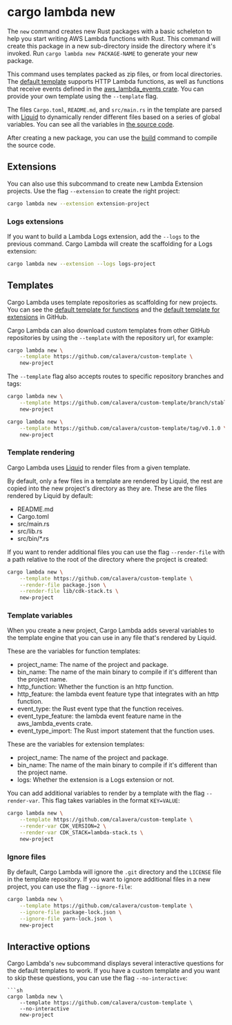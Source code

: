 # cargo lambda new

The `new` command creates new Rust packages with a basic scheleton to help you start writing AWS Lambda functions with Rust. This command will create this package in a new sub-directory inside the directory where it's invoked. Run `cargo lambda new PACKAGE-NAME` to generate your new package.

This command uses templates packed as zip files, or from local directories. The [default template](https://github.com/cargo-lambda/default-template) supports HTTP Lambda functions, as well as functions that receive events defined in the [aws_lambda_events crate](https://crates.io/crates/aws-lambda-events). You can provide your own template using the `--template` flag.

The files `Cargo.toml`, `README.md`, and `src/main.rs` in the template are parsed with [Liquid](https://crates.io/crates/liquid) to dynamically render different files based on a series of global variables. You can see all the variables in [the source code](https://github.com/cargo-lambda/cargo-lambda/blob/main/crates/cargo-lambda-new/src/lib.rs#L167-L178).

After creating a new package, you can use the [build](#build) command to compile the source code.

## Extensions

You can also use this subcommand to create new Lambda Extension projects. Use the flag `--extension` to create the right project:

```sh
cargo lambda new --extension extension-project
```

### Logs extensions

If you want to build a Lambda Logs extension, add the `--logs` to the previous command. Cargo Lambda will create the scaffolding for a Logs extension:

```sh
cargo lambda new --extension --logs logs-project
```

## Templates

Cargo Lambda uses template repositories as scaffolding for new projects. You can see the [default template for functions](https://github.com/cargo-lambda/default-template) and the [default template for extensions](https://github.com/cargo-lambda/default-extension-template) in GitHub.

Cargo Lambda can also download custom templates from other GitHub repositories by using the `--template` with the repository url, for example:

```sh
cargo lambda new \
    --template https://github.com/calavera/custom-template \
    new-project
```

The `--template` flag also accepts routes to specific repository branches and tags:

```sh
cargo lambda new \
    --template https://github.com/calavera/custom-template/branch/stable \
    new-project
```

```sh
cargo lambda new \
    --template https://github.com/calavera/custom-template/tag/v0.1.0 \
    new-project
```

### Template rendering

Cargo Lambda uses [Liquid](https://shopify.github.io/liquid/) to render files from a given template.

By default, only a few files in a template are rendered by Liquid, the rest are copied into the new project's directory as they are. These are the files rendered by Liquid by default:

- README.md
- Cargo.toml
- src/main.rs
- src/lib.rs
- src/bin/*.rs

If you want to render additional files you can use the flag `--render-file` with a path relative to the root of the directory where the project is created:

```sh
cargo lambda new \
    --template https://github.com/calavera/custom-template \
    --render-file package.json \
    --render-file lib/cdk-stack.ts \
    new-project
```

### Template variables

When you create a new project, Cargo Lambda adds several variables to the template engine that you can use in any file that's rendered by Liquid.

These are the variables for function templates:

- project_name: The name of the project and package.
- bin_name: The name of the main binary to compile if it's different than the project name.
- http_function: Whether the function is an http function.
- http_feature: the lambda event feature type that integrates with an http function.
- event_type: the Rust event type that the function receives.
- event_type_feature: the lambda event feature name in the aws_lambda_events crate.
- event_type_import: The Rust import statement that the function uses.

These are the variables for extension templates:

- project_name: The name of the project and package.
- bin_name: The name of the main binary to compile if it's different than the project name.
- logs: Whether the extension is a Logs extension or not.

You can add additional variables to render by a template with the flag `--render-var`. This flag takes variables in the format `KEY=VALUE`:

```sh
cargo lambda new \
    --template https://github.com/calavera/custom-template \
    --render-var CDK_VERSION=2 \
    --render-var CDK_STACK=lambda-stack.ts \
    new-project
```

### Ignore files

By default, Cargo Lambda will ignore the `.git` directory and the `LICENSE` file in the template repository. If you want to ignore additional files in a new project, you can use the flag `--ignore-file`:

```sh
cargo lambda new \
    --template https://github.com/calavera/custom-template \
    --ignore-file package-lock.json \
    --ignore-file yarn-lock.json \
    new-project
```

## Interactive options

Cargo Lambda's `new` subcommand displays several interactive questions for the default templates to work. If you have a custom template and you want to skip these questions, you can use the flag `--no-interactive`:

```
```sh
cargo lambda new \
    --template https://github.com/calavera/custom-template \
    --no-interactive
    new-project
```
